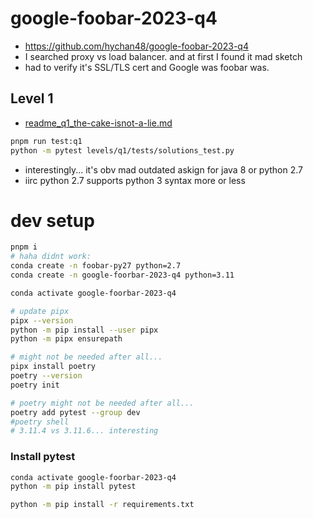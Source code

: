 # google-foobar-2023-q4
* https://github.com/hychan48/google-foobar-2023-q4
* I searched proxy vs load balancer. and at first I found it mad sketch
* had to verify it's SSL/TLS cert and Google was foobar was.

## Level 1
* [readme_q1_the-cake-isnot-a-lie.md](levels%2Fq1%2Freadme_q1_the-cake-isnot-a-lie.md)
```bash
pnpm run test:q1
python -m pytest levels/q1/tests/solutions_test.py
```
* interestingly... it's obv mad outdated askign for java 8 or python 2.7
* iirc python 2.7 supports python 3 syntax more or less



# dev setup
```bash
pnpm i
# haha didnt work:
conda create -n foobar-py27 python=2.7
conda create -n google-foorbar-2023-q4 python=3.11

conda activate google-foorbar-2023-q4

# update pipx
pipx --version
python -m pip install --user pipx
python -m pipx ensurepath

# might not be needed after all...
pipx install poetry
poetry --version
poetry init

# poetry might not be needed after all...
poetry add pytest --group dev
#poetry shell
# 3.11.4 vs 3.11.6... interesting
```

### Install pytest
```bash
conda activate google-foorbar-2023-q4
python -m pip install pytest

python -m pip install -r requirements.txt
```